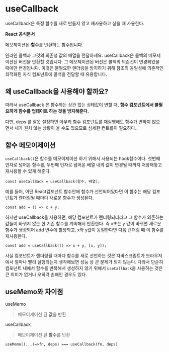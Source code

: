 # useCallback

useCallback은 특정 함수를 새로 만들지 않고 재사용하고 싶을 때 사용한다. 

**React 공식문서**

메모제이션된 **함수**를 반환하는 함수입니다.

인라인 콜백과 그것의 의존성 값의 배열을 전달하세요. useCallback은 콜백의 메모제이션된 버전을 반환할 것입니다. 그 메모제이션된 버전은 콜백의 의존선이 변경되었을 때에만 변경됩니다. 이것은 불필요한 렌더링을 방지하기 위해 참조의 동일성에 의존적인 최적화된 자식 컴포넌트에 콜백을 전달할 때 유용합니다.

## 왜 useCallback을 사용해야 할까요?

따라서 useCallback 은 함수와는 상관 없는 상태값이 변할 때, **함수 컴포넌트에서 불필요하게 함수를 업데이트 하는 것을 방지해준다.**

다만, deps 를 잘못 설정하면 아무리 함수 컴포넌트를 재실행해도 함수가 변하지 않으면서 내가 원치 않는 상황이 올 수도 있으므로 섬세한 컨트롤이 필요하다..

## 함수 메모이제이션

`useCallback()`은 함수를 메모이제이션 하기 위해서 사용되는 hook함수이다. 첫번째 인자로 넘어온 함수를, 두번째 인자로 넘어온 배열 내의 값이 변경될 때까지 저장해놓고 재사용할 수 있게 해준다.

```JS
const useCallBack = useCallback(함수, 배열);
```

예를 들어, 어떤 React컴포넌트 함수안에 함수가 선언되어있다면 이 함수는 해당 컴포넌트가 렌더링될 때마다 새로운 함수가 생성된다.

```JS
const add = () => x + y;
```

하지만 useCallback을 사용하면, 해당 컴포넌트가 렌더링되더라고 그 함수가 의존하는 값들이 바뀌지 않는 한 기존 함수를 계속해서 반환한다. 즉 x또는 y 값이 바뀌면 새로운 함수가 생성되어 add 변수에 할당되고, x와 y값이 동일한다면 다음 렌더링 때 이 함수를 재사용한다.

```JS
const add = useCallback(() => x + y, [x, y]);
```

사실 컴포넌트가 렌더링될 때마다 함수를 새로 선언하는 것은 자바스크립트가 브라우저에서 얼마나 빨리 실행되는지 생각해보면 성능 상 큰 문제가 되지 않는다. 다라서 단순히 컴포넌트 내에서 함수를 반복해서 생성하지 않기 위해서 `useCallback`을 사용하는 것은 큰 의미가 없거나 오히려 손해인 경우도 있다.



## useMemo와 차이점

useMemo

> 메모이제이션 된 **값**을 반환

useCallback

> 메모이제이션 된 **함수**를 반환

    useMemo((...)=>fn, deps) === useCallback(fn, deps)

